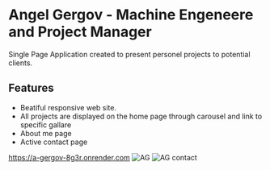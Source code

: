 # Angel Gergov - Machine Engeneere and Project Manager
Single Page Application created to present personel projects to potential clients.

## Features
- Beatiful responsive web site.
- All projects are displayed on the home page through carousel and link to specific gallare
- About me page
- Active contact page


https://a-gergov-8g3r.onrender.com
![AG](https://user-images.githubusercontent.com/116070585/228451534-a7fa63ff-74cc-428d-a149-c4a719849dcb.jpg)
![AG contact](https://user-images.githubusercontent.com/116070585/228451613-93efd4f7-f71f-4404-a3bf-66646e4b1c1a.jpg)
